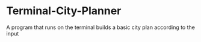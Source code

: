 # Terminal-City-Planner
A program that runs on the terminal builds a basic city plan according to the input
